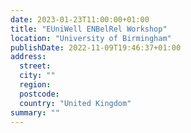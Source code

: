 ```yaml
---
date: 2023-01-23T11:00:00+01:00
title: "EUniWell ENBelRel Workshop"
location: "University of Birmingham"
publishDate: 2022-11-09T19:46:37+01:00
address:
  street:
  city: ""
  region:
  postcode:
  country: "United Kingdom"
summary: ""
---
```


